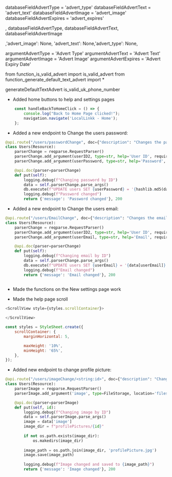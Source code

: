 

databaseFieldAdvertType = 'advert_type'
databaseFieldAdvertText = 'advert_text'
databaseFieldAdvertImage = 'advert_image'
databaseFieldAdvertExpires = 'advert_expires'

, databaseFieldAdvertType, databaseFieldAdvertText, databaseFieldAdvertImage


,'advert_image': None, 'advert_text': None,'advert_type': None,



argumentAdvertType = 'Advert Type'
argumentAdvertText = 'Advert Text'
argumentAdvertImage = 'Advert Image'
argumentAdvertExpires = 'Advert Expiry Date'


from function_is_valid_advert import is_valid_advert
from function_generate_default_text_advert import *

generateDefaultTextAdvert
is_valid_uk_phone_number

- Added home buttons to help and settings pages
```javascript
    const handleBackToHomeClick = () => {
        console.log("Back to Home Page clicked!");
        navigation.navigate('LocalLinkk - Home');
    };
```

- Added a new endpoint to Change the users password:
```python
@api.route("/users/passwordChange", doc={"description": "Changes the password of a user by ID"})
class Users(Resource):
    parserChange = reqparse.RequestParser()
    parserChange.add_argument(userID2, type=str, help='User ID', required=True)
    parserChange.add_argument(userPassword, type=str, help='Password', required=True)

    @api.doc(parser=parserChange)
    def put(self):
        logging.debug(f"Changing password by ID")
        data = self.parserChange.parse_args()
        db.execute(f"UPDATE users SET {userPassword} = '{hashlib.md5(data[userPassword].encode()).hexdigest()}' WHERE {userID} = '{data[userID2]}'")
        logging.debug(f"Password changed")
        return {'message': 'Password changed'}, 200
```

- Added a new endpoint to Change the users email:
```python
@api.route("/users/EmailChange", doc={"description": "Changes the email of a user by ID"})
class Users(Resource):
    parserChange = reqparse.RequestParser()
    parserChange.add_argument(userID2, type=str, help='User ID', required=True)
    parserChange.add_argument(userEmail, type=str, help='Email', required=True)

    @api.doc(parser=parserChange)
    def put(self):
        logging.debug(f"Changing email by ID")
        data = self.parserChange.parse_args()
        db.execute(f"UPDATE users SET {userEmail} = '{data[userEmail]}' WHERE {userID} = '{data[userID2]}'")
        logging.debug(f"Email changed")
        return {'message': 'Email changed'}, 200
    
```
- Made the functions on the New settings page work

- Made the help page scroll 
```javascript
<ScrollView style={styles.scrollContainer}> 

</ScrollView>

const styles = StyleSheet.create({
    scrollContainer: {
        marginHorizontal: 5,

        maxHeight: '10%', 
        minHeight: '65%',
    },
});
```

- Added new endpoint to change profile picture:
```python
@api.route("/users/imageChange/<string:id>", doc={"description": "Changes the image of a user by ID"})
class Users(Resource):
    parserImage = reqparse.RequestParser()
    parserImage.add_argument('image', type=FileStorage, location='files', required=True)

    @api.doc(parser=parserImage)
    def put(self, id):
        logging.debug(f"Changing image by ID")
        data = self.parserImage.parse_args()
        image = data['image']
        image_dir = f"profilePictures/{id}"
        
        if not os.path.exists(image_dir):
            os.makedirs(image_dir)
        
        image_path = os.path.join(image_dir, 'profilePicture.jpg')
        image.save(image_path)
        
        logging.debug(f"Image changed and saved to {image_path}")
        return {'message': 'Image changed'}, 200
```

